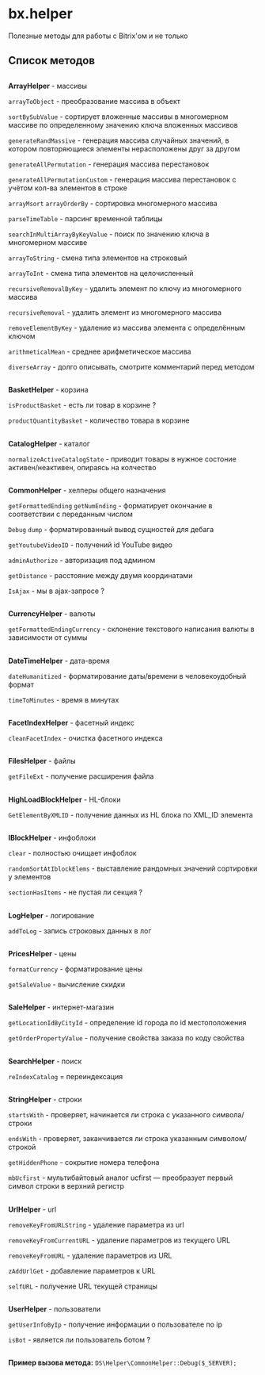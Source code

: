 # bx.helper
Полезные методы для работы с Bitrix'ом и не только

## Список методов
##
**ArrayHelper** - массивы

`arrayToObject` - преобразование массива в объект

`sortBySubValue` - сортирует вложенные массивы в многомерном массиве по определенному значению ключа вложенных массивов

`generateRandMassive` - генерация массива случайных значений, в котором повторяющиеся элементы нерасположены друг за другом

`generateAllPermutation` - генерация массива перестановок

`generateAllPermutationCustom` - генерация массива перестановок с учётом кол-ва элементов в строке

`arrayMsort`
`arrayOrderBy` - сортировка многомерного массива

`parseTimeTable` - парсинг временной таблицы

`searchInMultiArrayByKeyValue` - поиск по значению ключа в многомерном массиве

`arrayToString` - смена типа элементов на строковый

`arrayToInt` - смена типа элементов на целочисленный

`recursiveRemovalByKey` - удалить элемент по ключу из многомерного массива

`recursiveRemoval` - удалить элемент из многомерного массива

`removeElementByKey` - удаление из массива элемента с определённым ключом

`arithmeticalMean` - среднее арифметическое массива

`diverseArray` - долго описывать, смотрите комментарий перед методом


##
**BasketHelper** - корзина

`isProductBasket` - есть ли товар в корзине ?

`productQuantityBasket` - количество товара в корзине


##
**CatalogHelper** - каталог

`normalizeActiveCatalogState` - приводит товары в нужное состоние активен/неактивен, опираясь на колчество


##
**CommonHelper** - хелперы общего назначения

`getFormattedEnding` 
`getNumEnding` - форматирует окончание в соответствии с переданным числом

`Debug`
`dump` - форматированный вывод сущностей для дебага

`getYoutubeVideoID` - получений id YouTube видео

`adminAuthorize` - авторизация под админом

`getDistance` - расстояние между двумя координатами

`IsAjax` - мы в ajax-запросе ?


##
**CurrencyHelper** - валюты

`getFormattedEndingCurrency` - склонение текстового написания валюты в зависимости от суммы 


##
**DateTimeHelper** - дата-время

`dateHumanitized` - форматирование даты/времени в человекоудобный формат

`timeToMinutes` - время в минутах


##
**FacetIndexHelper** - фасетный индекс

`cleanFacetIndex` - очистка фасетного индекса


##
**FilesHelper** - файлы

`getFileExt` - получение расширения файла


##
**HighLoadBlockHelper** - HL-блоки

`GetElementByXMLID` - получение данных из HL блока по XML_ID элемента


##
**IBlockHelper** - инфоблоки

`clear` - полностью очищает инфоблок

`randomSortAtIblockElems` - выставление рандомных значений сортировки у элементов

`sectionHasItems` - не пустая ли секция ? 


##
**LogHelper** - логирование

`addToLog` - запись строковых данных в лог


##
**PricesHelper** - цены

`formatCurrency` - форматирование цены

`getSaleValue` - вычисление скидки


##
**SaleHelper** - интернет-магазин

`getLocationIdByCityId` - определение id города по id местоположения

`getOrderPropertyValue` - получение свойства заказа по коду свойства


##
**SearchHelper** - поиск

`reIndexCatalog` = переиндексация


##
**StringHelper** - строки

`startsWith` - проверяет, начинается ли строка с указанного символа/строки

`endsWith` - проверяет, заканчивается ли строка указанным символом/строкой

`getHiddenPhone` - сокрытие номера телефона

`mbUcfirst` - мультибайтовый аналог ucfirst — преобразует первый символ строки в верхний регистр


##
**UrlHelper** - url

`removeKeyFromURLString` - удаление параметра из url

`removeKeyFromCurrentURL` - удаление параметров из текущего URL

`removeKeyFromURL` - удаление параметров из URL

`zAddUrlGet` - добавление параметров к URL

`selfURL` - получение URL текущей страницы


##
**UserHelper** - пользователи

`getUserInfoByIp` - получение информации о пользователе по ip

`isBot` - является ли пользователь ботом ?

##
**Пример вызова метода:** `DS\Helper\CommonHelper::Debug($_SERVER);`